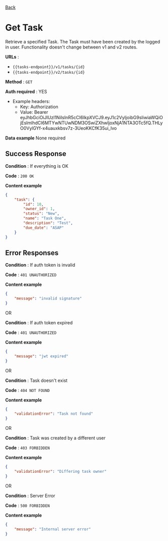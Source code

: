 [Back](../README.md)

# Get Task

Retrieve a specified Task. The Task must have been created by the logged in user. Functionality doesn't change between v1 and v2 routes.

**URLs** :
* `{{tasks-endpoint}}/v1/tasks/{id}`
* `{{tasks-endpoint}}/v2/tasks/{id}`

**Method** : `GET`

**Auth required** : YES

* Example headers: 
    * Key: Authorization
    * Value: Bearer eyJhbGciOiJIUzI1NiIsInR5cCI6IkpXVCJ9.eyJ1c2VyIjoibG9sIiwiaWQiOjEsImlhdCI6MTYwNTUwNDM3OSwiZXhwIjoxNjA1NTA3OTc5fQ.THLyO0VylGYf-x4uauxkbsv7z-3UeoKKCfK35ui_lvo

**Data example** None required

## Success Response

**Condition** : If everything is OK

**Code** : `200 OK`

**Content example**

```json
{
    "task": {
        "id": 10,
        "owner_id": 1,
        "status": "New",
        "name": "Task One",
        "description": "Test",
        "due_date": "ASAP"
    }
}
```

## Error Responses

**Condition** : If auth token is invalid

**Code** : `401 UNAUTHORIZED`

**Content example**
```json
{
    "message": "invalid signature"
}
```

OR

**Condition** : If auth token expired

**Code** : `401 UNAUTHORIZED`

**Content example**
```json
{
    "message": "jwt expired"
}
```

OR

**Condition** : Task doesn't exist

**Code** : `404 NOT FOUND`

**Content example**
```json
{
    "validationError": "Task not found"
}
```

OR

**Condition** : Task was created by a different user

**Code** : `403 FORBIDDEN`

**Content example**
```json
{
    "validationError": "Differing task owner"
}
```

OR

**Condition** : Server Error

**Code** : `500 FORBIDDEN`

**Content example**
```json
{
    "message": "Internal server error"
}
```